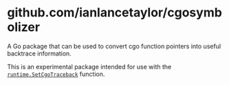 # github.com/ianlancetaylor/cgosymbolizer

A Go package that can be used to convert cgo function pointers into
useful backtrace information.

This is an experimental package intended for use with the [`runtime.SetCgoTraceback`](https://golang.org/pkg/runtime/?m=all#SetCgoTraceback) function.
